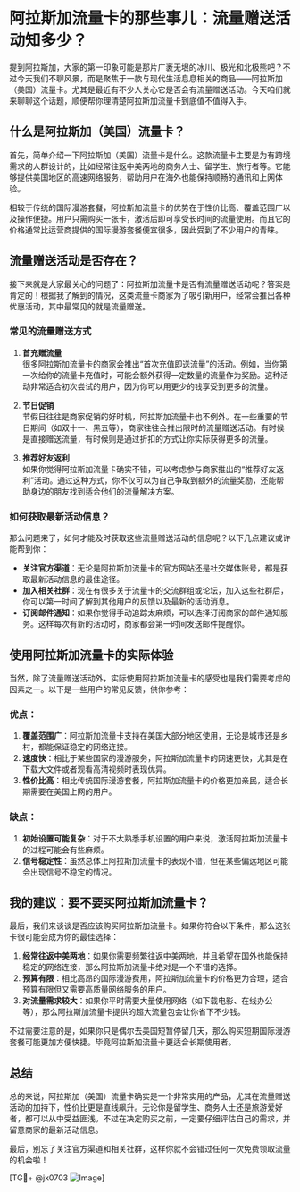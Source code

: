 # 阿拉斯加流量卡的那些事儿：流量赠送活动知多少？

提到阿拉斯加，大家的第一印象可能是那片广袤无垠的冰川、极光和北极熊吧？不过今天我们不聊风景，而是聚焦于一款与现代生活息息相关的商品——阿拉斯加（美国）流量卡。尤其是最近有不少人关心它是否会有流量赠送活动。今天咱们就来聊聊这个话题，顺便帮你理清楚阿拉斯加流量卡到底值不值得入手。

## 什么是阿拉斯加（美国）流量卡？

首先，简单介绍一下阿拉斯加（美国）流量卡是什么。这款流量卡主要是为有跨境需求的人群设计的，比如经常往返中美两地的商务人士、留学生、旅行者等。它能够提供美国地区的高速网络服务，帮助用户在海外也能保持顺畅的通讯和上网体验。

相较于传统的国际漫游套餐，阿拉斯加流量卡的优势在于性价比高、覆盖范围广以及操作便捷。用户只需购买一张卡，激活后即可享受长时间的流量使用。而且它的价格通常比运营商提供的国际漫游套餐便宜很多，因此受到了不少用户的青睐。

## 流量赠送活动是否存在？

接下来就是大家最关心的问题了：阿拉斯加流量卡是否有流量赠送活动呢？答案是肯定的！根据我了解到的情况，这类流量卡商家为了吸引新用户，经常会推出各种优惠活动，其中最常见的就是流量赠送。

### 常见的流量赠送方式

1. **首充赠流量**  
   很多阿拉斯加流量卡的商家会推出“首次充值即送流量”的活动。例如，当你第一次给你的流量卡充值时，可能会额外获得一定数量的流量作为奖励。这种活动非常适合初次尝试的用户，因为你可以用更少的钱享受到更多的流量。

2. **节日促销**  
   节假日往往是商家促销的好时机，阿拉斯加流量卡也不例外。在一些重要的节日期间（如双十一、黑五等），商家往往会推出限时的流量赠送活动。有时候是直接赠送流量，有时候则是通过折扣的方式让你实际获得更多的流量。

3. **推荐好友返利**  
   如果你觉得阿拉斯加流量卡确实不错，可以考虑参与商家推出的“推荐好友返利”活动。通过这种方式，你不仅可以为自己争取到额外的流量奖励，还能帮助身边的朋友找到适合他们的流量解决方案。

### 如何获取最新活动信息？

那么问题来了，如何才能及时获取这些流量赠送活动的信息呢？以下几点建议或许能帮到你：

- **关注官方渠道**：无论是阿拉斯加流量卡的官方网站还是社交媒体账号，都是获取最新活动信息的最佳途径。
- **加入相关社群**：现在有很多关于流量卡的交流群组或论坛，加入这些社群后，你可以第一时间了解到其他用户的反馈以及最新的活动消息。
- **订阅邮件通知**：如果你觉得手动追踪太麻烦，可以选择订阅商家的邮件通知服务。这样每次有新的活动时，商家都会第一时间发送邮件提醒你。

## 使用阿拉斯加流量卡的实际体验

当然，除了流量赠送活动外，实际使用阿拉斯加流量卡的感受也是我们需要考虑的因素之一。以下是一些用户的常见反馈，供你参考：

### 优点：
1. **覆盖范围广**：阿拉斯加流量卡支持在美国大部分地区使用，无论是城市还是乡村，都能保证稳定的网络连接。
2. **速度快**：相比于某些国家的漫游服务，阿拉斯加流量卡的网速更快，尤其是在下载大文件或者观看高清视频时表现优异。
3. **性价比高**：相比传统国际漫游套餐，阿拉斯加流量卡的价格更加亲民，适合长期需要在美国上网的用户。

### 缺点：
1. **初始设置可能复杂**：对于不太熟悉手机设置的用户来说，激活阿拉斯加流量卡的过程可能会有些麻烦。
2. **信号稳定性**：虽然总体上阿拉斯加流量卡的表现不错，但在某些偏远地区可能会出现信号不稳定的情况。

## 我的建议：要不要买阿拉斯加流量卡？

最后，我们来谈谈是否应该购买阿拉斯加流量卡。如果你符合以下条件，那么这张卡很可能会成为你的最佳选择：

1. **经常往返中美两地**：如果你需要频繁往返中美两地，并且希望在国外也能保持稳定的网络连接，那么阿拉斯加流量卡绝对是一个不错的选择。
2. **预算有限**：相比高昂的国际漫游费用，阿拉斯加流量卡的价格更为合理，适合预算有限但又需要高质量网络服务的用户。
3. **对流量需求较大**：如果你平时需要大量使用网络（如下载电影、在线办公等），那么阿拉斯加流量卡提供的超大流量包会让你省下不少钱。

不过需要注意的是，如果你只是偶尔去美国短暂停留几天，那么购买短期国际漫游套餐可能更加方便快捷。毕竟阿拉斯加流量卡更适合长期使用者。

## 总结

总的来说，阿拉斯加（美国）流量卡确实是一个非常实用的产品，尤其在流量赠送活动的加持下，性价比更是直线飙升。无论你是留学生、商务人士还是旅游爱好者，都可以从中受益匪浅。不过在决定购买之前，一定要仔细评估自己的需求，并留意商家的最新活动信息。

最后，别忘了关注官方渠道和相关社群，这样你就不会错过任何一次免费领取流量的机会啦！

[TG💪+ @jx0703 ![Image](https://github.com/user-attachments/assets/dbca1d08-cadb-493c-b0ec-ad6f7a83f270)]